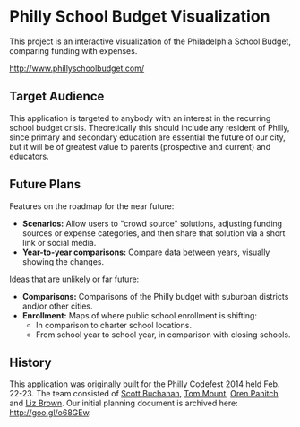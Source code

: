 # Philly School Budget Visualization
This project is an interactive visualization of the Philadelphia School Budget, comparing funding with expenses.

http://www.phillyschoolbudget.com/

## Target Audience
This application is targeted to anybody with an interest in the recurring school budget crisis. Theoretically this should include any resident of Philly, since primary and secondary education are essential the future of our city, but it will be of greatest value to parents (prospective and current) and educators.

## Future Plans
Features on the roadmap for the near future:
* **Scenarios:** Allow users to "crowd source" solutions, adjusting funding sources or expense categories, and then share that solution via a short link or social media.
* **Year-to-year comparisons:** Compare data between years, visually showing the changes.

Ideas that are unlikely or far future: 
* **Comparisons:** Comparisons of the Philly budget with suburban districts and/or other cities.
* **Enrollment:** Maps of where public school enrollment is shifting:
  * In comparison to charter school locations.
  * From school year to school year, in comparison with closing schools.

## History
This application was originally built for the Philly Codefest 2014 held Feb. 22-23. The team consisted of [Scott Buchanan](@thescottsb), [Tom Mount](@tmountjr), [Oren Panitch](@opanitch) and [Liz Brown](@lizbrownsays). Our initial planning document is archived here: http://goo.gl/o68GEw.

